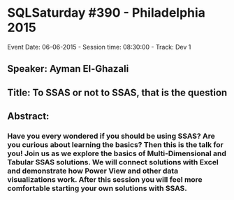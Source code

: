 # SQLSaturday #390 - Philadelphia 2015
Event Date: 06-06-2015 - Session time: 08:30:00 - Track: Dev 1
## Speaker: Ayman El-Ghazali
## Title: To SSAS or not to SSAS, that is the question
## Abstract:
### Have you every wondered if you should be using SSAS? Are you curious about learning the basics? Then this is the talk for you! Join us as we explore the basics of Multi-Dimensional and Tabular SSAS solutions.  We will connect solutions with Excel and demonstrate how Power View and other data visualizations work.  After this session you will feel more comfortable starting your own solutions with SSAS.
